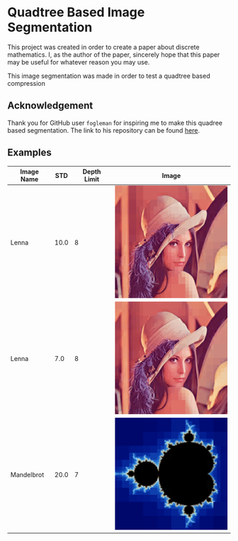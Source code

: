# Quadtree Based Image Segmentation

This project was created in order to create a paper about discrete mathematics. I, as the author of the paper, sincerely hope that this paper may be useful for whatever reason you may use.

This image segmentation was made in order to test a quadtree based compression

## Acknowledgement

Thank you for GitHub user `fogleman` for inspiring me to make this quadree based segmentation. The link to his repository can be found [here](https://github.com/fogleman/Quads).

## Examples

Image Name| STD | Depth Limit | Image |
----------|-----|-------------|-------|
Lenna     |10.0 |      8      |<img src="./src/lenna10.0_8.png" width=256>|
Lenna     |7.0  |      8      |<img src="./src/lenna7.0_8.png" width=256>|
Mandelbrot|20.0 |      7      |<img src="./src/mandelbrot20.0_7.png" width=256>|